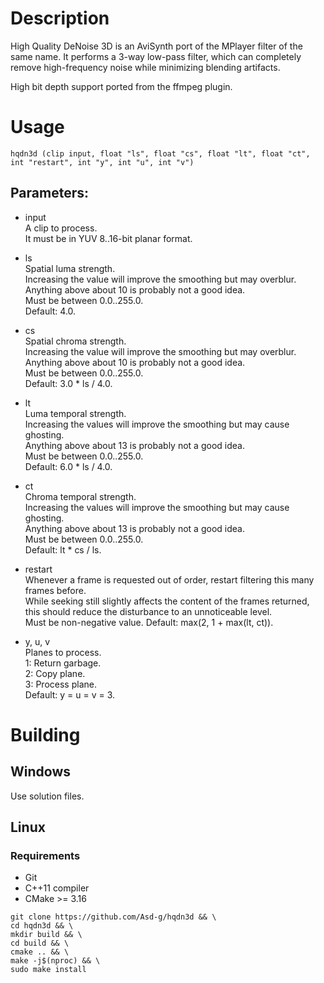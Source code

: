 # Description

High Quality DeNoise 3D is an AviSynth port of the MPlayer filter of the same name. It performs a 3-way low-pass filter, which can completely remove high-frequency noise while minimizing blending artifacts.

High bit depth support ported from the ffmpeg plugin.

# Usage

```
hqdn3d (clip input, float "ls", float "cs", float "lt", float "ct", int "restart", int "y", int "u", int "v")
```

## Parameters:

- input\
    A clip to process.\
    It must be in YUV 8..16-bit planar format.
    
- ls\
    Spatial luma strength.\
    Increasing the value will improve the smoothing but may overblur.\
    Anything above about 10 is probably not a good idea.\
    Must be between 0.0..255.0.\
    Default: 4.0.
    
- cs\
    Spatial chroma strength.\
    Increasing the value will improve the smoothing but may overblur.\
    Anything above about 10 is probably not a good idea.\
    Must be between 0.0..255.0.\
    Default: 3.0 \* ls / 4.0.

- lt\
    Luma temporal strength.\
    Increasing the values will improve the smoothing but may cause ghosting.\
    Anything above about 13 is probably not a good idea.\
    Must be between 0.0..255.0.\
    Default: 6.0 \* ls / 4.0.
    
- ct\
    Chroma temporal strength.\
    Increasing the values will improve the smoothing but may cause ghosting.\
    Anything above about 13 is probably not a good idea.\
    Must be between 0.0..255.0.\
    Default: lt \* cs / ls.
    
- restart\
    Whenever a frame is requested out of order, restart filtering this many frames before.\
    While seeking still slightly affects the content of the frames returned, this should reduce the disturbance to an unnoticeable level.\
    Must be non-negative value.
    Default: max(2, 1 + max(lt, ct)).
    
- y, u, v\
    Planes to process.\
    1: Return garbage.\
    2: Copy plane.\
    3: Process plane.\
    Default: y = u = v = 3.
    
# Building

## Windows

Use solution files.

## Linux

### Requirements

- Git
- C++11 compiler
- CMake >= 3.16

```
git clone https://github.com/Asd-g/hqdn3d && \
cd hqdn3d && \
mkdir build && \
cd build && \
cmake .. && \
make -j$(nproc) && \
sudo make install
```
